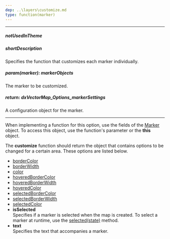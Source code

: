 ```yaml
---
dep: ..\layers\customize.md
type: function(marker)
---
```

---
##### notUsedInTheme

##### shortDescription
Specifies the function that customizes each marker individually.

##### param(marker): markerObjects
The marker to be customized.

##### return: dxVectorMap_Options_markerSettings
A configuration object for the marker.

---
When implementing a function for this option, use the fields of the [Marker](/api-reference/20%20Data%20Visualization%20Widgets/dxVectorMap/7%20Map%20Elements/Marker '/Documentation/ApiReference/Data_Visualization_Widgets/dxVectorMap/Map_Elements/Marker/') object. To access this object, use the function's parameter or the **this** object.

The **customize** function should return the object that contains options to be changed for a certain area. These options are listed below.

- [borderColor](/api-reference/20%20Data%20Visualization%20Widgets/dxVectorMap/1%20Configuration/markerSettings/borderColor.md '/Documentation/ApiReference/Data_Visualization_Widgets/dxVectorMap/Configuration/markerSettings/#borderColor')
- [borderWidth](/api-reference/20%20Data%20Visualization%20Widgets/dxVectorMap/1%20Configuration/markerSettings/borderWidth.md '/Documentation/ApiReference/Data_Visualization_Widgets/dxVectorMap/Configuration/markerSettings/#borderWidth')
- [color](/api-reference/20%20Data%20Visualization%20Widgets/dxVectorMap/1%20Configuration/markerSettings/color.md '/Documentation/ApiReference/Data_Visualization_Widgets/dxVectorMap/Configuration/markerSettings/#color')
- [hoveredBorderColor](/api-reference/20%20Data%20Visualization%20Widgets/dxVectorMap/1%20Configuration/markerSettings/hoveredBorderColor.md '/Documentation/ApiReference/Data_Visualization_Widgets/dxVectorMap/Configuration/markerSettings/#hoveredBorderColor')
- [hoveredBorderWidth](/api-reference/20%20Data%20Visualization%20Widgets/dxVectorMap/1%20Configuration/markerSettings/hoveredBorderWidth.md '/Documentation/ApiReference/Data_Visualization_Widgets/dxVectorMap/Configuration/markerSettings/#hoveredBorderWidth')
- [hoveredColor](/api-reference/20%20Data%20Visualization%20Widgets/dxVectorMap/1%20Configuration/markerSettings/hoveredColor.md '/Documentation/ApiReference/Data_Visualization_Widgets/dxVectorMap/Configuration/markerSettings/#hoveredColor')
- [selectedBorderColor](/api-reference/20%20Data%20Visualization%20Widgets/dxVectorMap/1%20Configuration/markerSettings/selectedBorderColor.md '/Documentation/ApiReference/Data_Visualization_Widgets/dxVectorMap/Configuration/markerSettings/#selectedBorderColor')
- [selectedBorderWidth](/api-reference/20%20Data%20Visualization%20Widgets/dxVectorMap/1%20Configuration/markerSettings/selectedBorderWidth.md '/Documentation/ApiReference/Data_Visualization_Widgets/dxVectorMap/Configuration/markerSettings/#selectedBorderWidth')
- [selectedColor](/api-reference/20%20Data%20Visualization%20Widgets/dxVectorMap/1%20Configuration/markerSettings/selectedColor.md '/Documentation/ApiReference/Data_Visualization_Widgets/dxVectorMap/Configuration/markerSettings/#selectedColor')
- **isSelected**    
Specifies if a marker is selected when the map is created. To select a marker at runtime, use the [selected(state)](/api-reference/20%20Data%20Visualization%20Widgets/dxVectorMap/7%20Map%20Elements/Marker/3%20Methods/selected(state).md '/Documentation/ApiReference/Data_Visualization_Widgets/dxVectorMap/Map_Elements/Marker/Methods/#selectedstate') method.
- **text**    
Specifies the text that accompanies a marker.